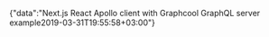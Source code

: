 {"data":"Next.js React Apollo client with Graphcool GraphQL server example2019-03-31T19:55:58+03:00"}
